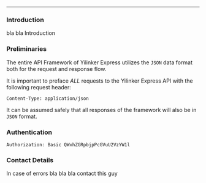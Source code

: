 ---
### Introduction

bla bla Introduction

### Preliminaries

The entire API Framework of Yilinker Express utilizes the `JSON` data format both for the request and response flow.

It is important to preface *ALL* requests to the Yilinker Express API with the following request header:

`Content-Type: application/json`


It can be assumed safely that all responses of the framework will also be in `JSON` format.

### Authentication

`Authorization: Basic QWxhZGRpbjpPcGVuU2VzYW1l`


### Contact Details

In case of errors bla bla bla contact this guy
